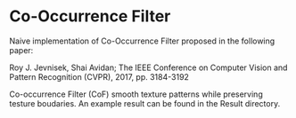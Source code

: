 # Co-Occurrence Filter

Naive implementation of Co-Occurrence Filter proposed in the following paper:

  Roy J. Jevnisek, Shai Avidan; The IEEE Conference on Computer Vision and Pattern Recognition (CVPR), 2017, pp. 3184-3192
  
Co-occurrence Filter (CoF) smooth texture patterns while preserving testure boudaries. An example result can be found in the Result directory. 
